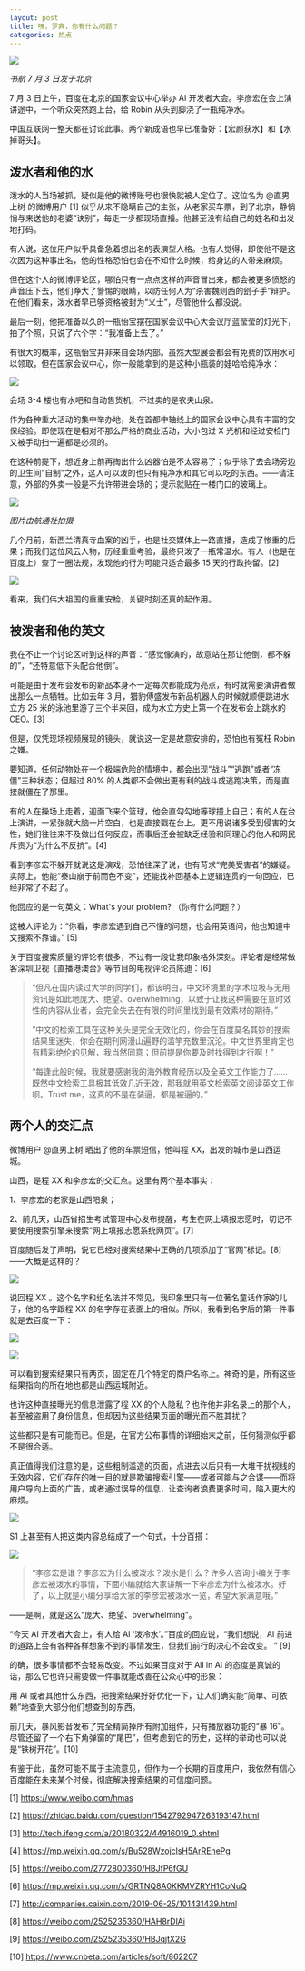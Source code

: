 ```yaml
---
layout: post
title: 嘿，罗宾，你有什么问题？
categories: 热点
---
```


![](http://ww1.sinaimg.cn/large/4b91f9d5ly1g4mrztcbqlj21c90rnwv8.jpg)

*书航 7 月 3 日发于北京*

7 月 3 日上午，百度在北京的国家会议中心举办 AI 开发者大会。李彦宏在会上演讲途中，一个听众突然跑上台，给 Robin 从头到脚浇了一瓶纯净水。

中国互联网一整天都在讨论此事。两个新成语也早已准备好：【宏颜获水】和【水掉哥头】。

## 泼水者和他的水

泼水的人当场被抓，疑似是他的微博账号也很快就被人定位了。这位名为 @直男上树 的微博用户 [1] 似乎从来不隐瞒自己的主张，从老家买车票，到了北京，静悄悄与来送他的老婆“诀别”，每走一步都现场直播。他甚至没有给自己的姓名和出发地打码。

有人说，这位用户似乎具备急着想出名的表演型人格。也有人觉得，即使他不是这次因为这种事出名，他的性格恐怕也会在不知什么时候，给身边的人带来麻烦。

但在这个人的微博评论区，哪怕只有一点点这样的声音冒出来，都会被更多愤怒的声音压下去，他们睁大了警惕的眼睛，以防任何人为“杀害魏则西的刽子手”辩护。在他们看来，泼水者早已够资格被封为“义士”，尽管他什么都没说。

最后一刻，他把准备以久的一瓶怡宝摆在国家会议中心大会议厅蓝莹莹的灯光下，拍了个照，只说了六个字：“我准备上去了。”

有很大的概率，这瓶怡宝并非来自会场内部。虽然大型展会都会有免费的饮用水可以领取，但在国家会议中心，你一般能拿到的是这种小瓶装的娃哈哈纯净水：

![](http://ww1.sinaimg.cn/large/4b91f9d5ly1g4mplqf9a2j212w0m80u1.jpg)

会场 3-4 楼也有水吧和自动售货机，不过卖的是农夫山泉。

作为各种重大活动的集中举办地，处在首都中轴线上的国家会议中心具有丰富的安保经验。即使现在是相对不那么严格的商业活动，大小包过 X 光机和经过安检门又被手动扫一遍都是必须的。

在这种前提下，想近身上前再掏出什么凶器怕是不太容易了；似乎除了去会场旁边的卫生间“自制”之外，这人可以泼的也只有纯净水和其它可以吃的东西。——请注意，外部的外卖一般是不允许带进会场的；提示就贴在一楼门口的玻璃上。

![](http://ww1.sinaimg.cn/large/4b91f9d5ly1g4mpg2ubipj20ma0b57io.jpg)

*图片由航通社拍摄*

几个月前，新西兰清真寺血案的凶手，也是社交媒体上一路直播，造成了惨重的后果；而我们这位风云人物，历经重重考验，最终只泼了一瓶常温水。有人（也是在百度上）查了一圈法规，发现他的行为可能只适合最多 15 天的行政拘留。[2]

![](http://ww1.sinaimg.cn/large/4b91f9d5ly1g4mqn7hehyj20lv0tj4b5.jpg)

看来，我们伟大祖国的重重安检，关键时刻还真的起作用。

## 被泼者和他的英文

我在不止一个讨论区听到这样的声音：“感觉像演的，故意站在那让他倒，都不躲的”，“还特意低下头配合他倒”。

可能是由于发布会发布的新品本身不一定每次都能成为亮点，有时就需要演讲者做出那么一点牺牲。比如去年 3 月，猎豹傅盛发布新品机器人的时候就顺便跳进水立方 25 米的泳池里游了三个半来回，成为水立方史上第一个在发布会上跳水的 CEO。[3]

但是，仅凭现场视频展现的镜头，就说这一定是故意安排的，恐怕也有冤枉 Robin 之嫌。

要知道，任何动物处在一个极端危险的情境中，都会出现“战斗”“逃跑”或者“冻僵”三种状态；但超过 80% 的人类都不会做出更有利的战斗或逃跑决策，而是直接就僵在了那里。

有的人在操场上走着，迎面飞来个篮球，他会直勾勾地等球撞上自己；有的人在台上演讲，一紧张就大脑一片空白，也是直接戳在台上。更不用说诸多受到侵害的女性，她们往往来不及做出任何反应，而事后还会被缺乏经验和同理心的他人和网民斥责为“为什么不反抗”。[4]

看到李彦宏不躲开就说这是演戏，恐怕往深了说，也有苛求“完美受害者”的嫌疑。实际上，他能“泰山崩于前而色不变”，还能找补回基本上逻辑连贯的一句回应，已经非常了不起了。

他回应的是一句英文：What's your problem? （你有什么问题？）

这被人评论为：“你看，李彦宏遇到自己不懂的问题，也会用英语问，他也知道中文搜索不靠谱。” [5]

关于百度搜索质量的评论有很多，不过有一段让我印象格外深刻。评论者是经常做客深圳卫视《直播港澳台》等节目的电视评论员陈迪：[6]

>“但凡在国内读过大学的同学们，都该明白，中文环境里的学术垃圾与无用资讯是如此地庞大、绝望、overwhelming，以致于让我这种需要在意时效性的内容从业者，会完全失去在有限的时间里找到最有效素材的期待。”
>
>“中文的检索工具在这种关头是完全无效化的，你会在百度莫名其妙的搜索结果里迷失，你会在期刊网漫山遍野的滥竽充数里沉沦。中文世界里肯定也有精彩绝伦的见解，我当然同意；但前提是你要及时找得到才行啊！”
>
>“每逢此般时候，我就要感谢我的海外教育经历以及全英文工作能力了……既然中文检索工具极其低效几近无效，那我就用英文检索英文阅读英文工作呗。Trust me，这真的不是在装逼，都是被逼的。”

## 两个人的交汇点

微博用户 @直男上树 晒出了他的车票短信，他叫程 XX，出发的城市是山西运城。

山西，是程 XX 和李彦宏的交汇点。这里有两个基本事实：

1、李彦宏的老家是山西阳泉；

2、前几天，山西省招生考试管理中心发布提醒，考生在网上填报志愿时，切记不要使用搜索引擎来搜索“网上填报志愿系统网页”。[7]

百度随后发了声明，说它已经对搜索结果中正确的几项添加了“官网”标记。[8] ——大概是这样的？

![](http://ww1.sinaimg.cn/large/4b91f9d5ly1g4mre1oi9cj20u01g3nh4.jpg)

说回程 XX 。这个名字和组名法并不常见，我印象里只有一位著名童话作家的儿子，他的名字跟程 XX 的名字存在表面上的相似。所以，我看到名字后的第一件事就是去百度一下：

![](http://ww1.sinaimg.cn/large/4b91f9d5ly1g4mrjhsaomj20ml05mglz.jpg)

![](http://ww1.sinaimg.cn/large/4b91f9d5ly1g4mqyeh1s4j20jx0h3n0t.jpg)

可以看到搜索结果只有两页，固定在几个特定的商户名称上。神奇的是，所有这些结果指向的所在地也都是山西运城附近。

也许这种直接曝光的信息泄露了程 XX 的个人隐私？也许他并非名录上的那个人，甚至被盗用了身份信息，但却因为这些结果页面的曝光而不胜其扰？

这些都只是有可能而已。但是，在官方公布事情的详细始末之前，任何猜测似乎都不是很合适。

真正值得我们注意的是，这些粗制滥造的页面，点进去以后只有一大堆干扰视线的无效内容，它们存在的唯一目的就是欺骗搜索引擎——或者可能与之合谋——而将用户导向上面的广告，或者通过误导的信息，让查询者浪费更多时间，陷入更大的麻烦。

![](http://ww1.sinaimg.cn/large/4b91f9d5ly1g4mrkwo02tj214x0rbaou.jpg)

S1 上甚至有人把这类内容总结成了一个句式，十分百搭：

![](http://ww1.sinaimg.cn/large/4b91f9d5ly1g4mr8g816lj20qo09rtgm.jpg)

>“李彦宏是谁？李彦宏为什么被泼水？泼水是什么？许多人咨询小编关于李彦宏被泼水的事情，下面小编就给大家讲解一下李彦宏为什么被泼水。好了，以上就是小编分享给大家的李彦宏被泼水一览，希望大家满意哦。”

——是啊，就是这么“庞大、绝望、overwhelming”。

“今天 AI 开发者大会上，有人给 AI ‘泼冷水’。”百度的回应说，“我们想说，AI 前进的道路上会有各种各样想象不到的事情发生，但我们前行的决心不会改变。 ” [9]

的确，很多事情都不会轻易改变。不过如果百度对于 All in AI 的态度是真诚的话，那么它也许只需要做一件事就能改善在公众心中的形象：

用 AI 或者其他什么东西，把搜索结果好好优化一下，让人们确实能“简单、可依赖”地查到大部分他们想查到的东西。

前几天，暴风影音发布了完全精简掉所有附加组件，只有播放器功能的“暴 16”。尽管还留了一个右下角弹窗的“尾巴”，但考虑到它的历史，这样的举动也可以说是“铁树开花”。[10]

有鉴于此，虽然可能不属于主流意见，但作为一个长期的百度用户，我依然有信心百度能在未来某个时候，彻底解决搜索结果的可信度问题。

[1] https://www.weibo.com/hmas

[2] https://zhidao.baidu.com/question/1542792947263193147.html

[3] http://tech.ifeng.com/a/20180322/44916019_0.shtml

[4] https://mp.weixin.qq.com/s/Bu528WzojclsH5ArREnePg

[5] https://weibo.com/2772800360/HBJfP6fGU

[6] https://mp.weixin.qq.com/s/GRTNQ8A0KKMVZRYH1CoNuQ

[7] http://companies.caixin.com/2019-06-25/101431439.html

[8] https://weibo.com/2525235360/HAH8rDlAi

[9] https://weibo.com/2525235360/HBJqjtX2G

[10] https://www.cnbeta.com/articles/soft/862207